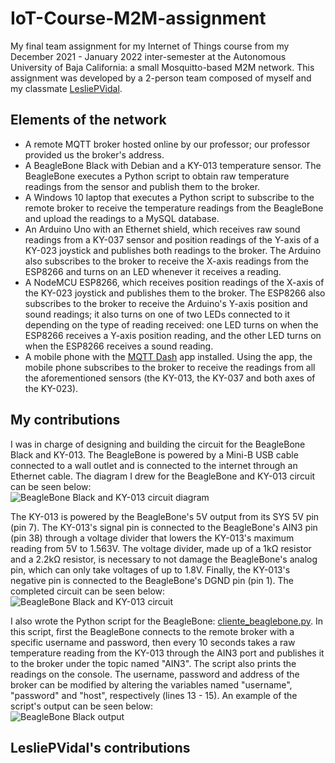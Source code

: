 # IoT-Course-M2M-assignment
My final team assignment for my Internet of Things course from my December 2021 - January 2022 inter-semester at the Autonomous University of Baja California: a small Mosquitto-based M2M network. This assignment was developed by a 2-person team composed of myself and my classmate [LesliePVidal](https://github.com/LesliePVidal).

## Elements of the network
- A remote MQTT broker hosted online by our professor; our professor provided us the broker's address.
- A BeagleBone Black with Debian and a KY-013 temperature sensor. The BeagleBone executes a Python script to obtain raw temperature readings from the sensor and publish them to the broker.
- A Windows 10 laptop that executes a Python script to subscribe to the remote broker to receive the temperature readings from the BeagleBone and upload the readings to a MySQL database.
- An Arduino Uno with an Ethernet shield, which receives raw sound readings from a KY-037 sensor and position readings of the Y-axis of a KY-023 joystick and publishes both readings to the broker. The Arduino also subscribes to the broker to receive the X-axis readings from the ESP8266 and turns on an LED whenever it receives a reading.
- A NodeMCU ESP8266, which receives position readings of the X-axis of the KY-023 joystick and publishes them to the broker. The ESP8266 also subscribes to the broker to receive the Arduino's Y-axis position and sound readings; it also turns on one of two LEDs connected to it depending on the type of reading received: one LED turns on when the ESP8266 receives a Y-axis position reading, and the other LED turns on when the ESP8266 receives a sound reading.
- A mobile phone with the [MQTT Dash](https://play.google.com/store/apps/details?id=net.routix.mqttdash) app installed. Using the app, the mobile phone subscribes to the broker to receive the readings from all the aforementioned sensors (the KY-013, the KY-037 and both axes of the KY-023).

## My contributions
I was in charge of designing and building the circuit for the BeagleBone Black and KY-013. The BeagleBone is powered by a Mini-B USB cable connected to a wall outlet and is connected to the internet through an Ethernet cable. The diagram I drew for the BeagleBone and KY-013 circuit can be seen below:  
![BeagleBone Black and KY-013 circuit diagram](https://github.com/mareyna356/IoT-Course-M2M-assignment/assets/116867368/8b300e2b-8f2b-47da-9f64-5a56318c4cea)

The KY-013 is powered by the BeagleBone's 5V output from its SYS 5V pin (pin 7). The KY-013's signal pin is connected to the BeagleBone's AIN3 pin (pin 38) through a voltage divider that lowers the KY-013's maximum reading from 5V to 1.563V. The voltage divider, made up of a 1kΩ resistor and a 2.2kΩ resistor, is necessary to not damage the BeagleBone's analog pin, which can only take voltages of up to 1.8V. Finally, the KY-013's negative pin is connected to the BeagleBone's DGND pin (pin 1). The completed circuit can be seen below:  
![BeagleBone Black and KY-013 circuit](https://github.com/mareyna356/IoT-Course-M2M-assignment/assets/116867368/69afb692-b91a-4791-9521-51758714bb43)  

I also wrote the Python script for the BeagleBone: [cliente_beaglebone.py](cliente_beaglebone.py). In this script, first the BeagleBone connects to the remote broker with a specific username and password, then every 10 seconds takes a raw temperature reading from the KY-013 through the AIN3 port and publishes it to the broker under the topic named "AIN3". The script also prints the readings on the console. The username, password and address of the broker can be modified by altering the variables named "username", "password" and "host", respectively (lines 13 - 15). An example of the script's output can be seen below:  
![BeagleBone Black output](https://github.com/mareyna356/IoT-Course-M2M-assignment/assets/116867368/98e633fd-1aa6-4510-a63e-95a2b2ebd52a)



## LesliePVidal's contributions
